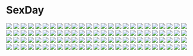 # SexDay
![](https://konachan.com/jpeg/408c6b0611158500591e1f9d53cd746a/Konachan.com%20-%20195595%20bodysuit%20breasts%20brown%20celty_sturluson%20darkmaya%20durarara%21%21%20gloves%20gradient%20navel%20nipples%20no_bra%20open_shirt%20pubic_hair%20signed%20topless.jpg)
![](https://konachan.com/jpeg/a1ca96789868fe875df8171ee11bb1c4/Konachan.com%20-%20166128%20blonde_hair%20blush%20fang%20flandre_scarlet%20hat%20nugi_%28armenci%29%20red_eyes%20ribbons%20short_hair%20touhou%20vampire%20wings.jpg)
![](https://konachan.com/image/eb183cea10d9bdbee9604ad144d02f9d/Konachan.com%20-%20153598%20armor%20artoria_pendragon_%28all%29%20emiya_shirou%20fate_%28series%29%20fate_stay_night%20male%20saber%20saber_alter%20sword%20weapon%20zen_%28weishanzhe%29.jpg)
![](https://konachan.com/image/3c2ea73fd476f76ebbec16689c2da950/Konachan.com%20-%20246407%20aqua_eyes%20black_hair%20flowers%20inami_hatoko%20long_hair%20original%20ponytail%20short_hair%20shorts%20sky.jpg)
![](https://konachan.com/image/2b033aa001cb8b481f378d226fa55a98/Konachan.com%20-%2060250%20barefoot%20bow%20clouds%20drink%20food%20fruit%20grass%20group%20hat%20horuda%20kaito%20long_hair%20male%20popsicle%20sake%20skirt%20sky%20sleeping%20tree%20twintails%20vocaloid%20water.jpg)
![](https://konachan.com/image/6587ed95719551ee2373cd50e0049b21/Konachan.com%20-%20249214%20blue_eyes%20blue_hair%20boots%20clouds%20flowers%20hatsune_miku%20long_hair%20skirt%20sky%20thighhighs%20tie%20twintails%20vocaloid%20yue_yue%20zettai_ryouiki.jpg)
![](https://konachan.com/jpeg/d04d0a3cb4801c3dd8cae0fb6ce94b6b/Konachan.com%20-%20184404%20blonde_hair%20blue_eyes%20breast_grab%20breasts%20censored%20game_cg%20long_hair%20navel%20nipples%20open_shirt%20school_uniform%20sex%20syangrila%20tie%20tomose_shunsaku.jpg)
![](https://konachan.com/jpeg/05b9aa82145d47f87e42e70914594dc7/Konachan.com%20-%20139388%20fortissimo__akkord%3Absusvier%20game_cg%20ooba_kagerou%20sakura_%28fortissimo%29.jpg)
![](https://konachan.com/image/91621ec45fca6513f6368adb493998ae/Konachan.com%20-%20110114%20ariverkao%20scenic.jpg)
![](https://konachan.com/jpeg/f9e228f8054bc4b3b30fdd6b10c4ad12/Konachan.com%20-%20291608%202girls%20airship%20blonde_hair%20clare_%28543%29%20clouds%20cropped%20green_eyes%20long_hair%20mechagirl%20original%20purple_eyes%20sky%20weapon.jpg)
![](https://konachan.com/jpeg/43abf0c30f2b58c08ae176161370a67a/Konachan.com%20-%20168788%20blue%20chi%40ki%20dress%20night%20original%20sky%20stars%20twintails%20white_hair.jpg)
![](https://konachan.com/image/f891182e73bbfc499c1aa45ec993da58/Konachan.com%20-%2031987%20blush%20breast_grab%20breasts%20brown_eyes%20brown_hair%20censored%20cum%20favorite%20game_cg%20happy_margaret%21%20kokonoka%20navel%20nipples%20paizuri%20penis%20sakura_mao.jpg)
![](https://konachan.com/image/801bc9823fd23ea254f1666730a610d6/Konachan.com%20-%2071352%20animal_ears%20blonde_hair%20bunnygirl%20long_hair%20purple_hair%20red_eyes%20reisen_udongein_inaba%20skirt%20thighhighs%20tie%20touhou.jpg)
![](https://konachan.com/image/2b19f755e98b854ffaff6b4998b2e636/Konachan.com%20-%20175280%20black_eyes%20black_hair%20braids%20gkun_%28aloing%29%20luo_tianyi%20night%20vocaloid%20vocaloid_china%20water.jpg)
![](https://konachan.com/image/b3b53a6501ffde725a07907f78983557/Konachan.com%20-%2078236%20flandre_scarlet%20touhou%20vampire.jpg)
![](https://konachan.com/jpeg/53c52b0e89b94443783a9f4a630153e5/Konachan.com%20-%20289600%20annin_doufu%20blue_hair%20dress%20feathers%20goth-loli%20idolmaster%20lolita_fashion%20moon%20night%20shiragiku_hotaru%20short_hair%20tree%20yellow_eyes.jpg)
![](https://konachan.com/image/fd3f6b5462a5f69815ee546e726f2720/Konachan.com%20-%2057512%20hatsune_miku%20kaito%20lolita_fashion%20male%20vocaloid%20world_is_mine_%28vocaloid%29.jpg)
![](https://konachan.com/image/8a3b258f52900a895d82755204de5fc1/Konachan.com%20-%20295880%20blonde_hair%20bow%20dress%20fairy%20lily_white%20loli%20long_hair%20lzh%20panties%20sleeping%20thighhighs%20touhou%20underwear.jpg)
![](https://konachan.com/image/8ae61892fde5fc57d1ae4d0d3380b149/Konachan.com%20-%20128775%20clouds%20dress%20gloves%20kuwashima_rein%20purple_eyes%20purple_hair%20rune_factory%20sofia_jalapeno_viviage.jpg)
![](https://konachan.com/image/7fedde22ea3e3da1ed71c034ecbd0431/Konachan.com%20-%2012526%20arina_tanemura%20full_moon_wo_sagashite%20koyama_mitsuki%20takuto_kira.jpg)
![](https://konachan.com/image/8664223b790d76c70c3d4aacd63ec790/Konachan.com%20-%20247242%20animal%20brown_hair%20cat%20couch%20drink%20food%20game_console%20hat%20magion02%20original%20phone%20pocky%20short_hair.jpg)
![](https://konachan.com/jpeg/53d037f759fb075ea6fe96e733b34cab/Konachan.com%20-%20215102%20bikini%20blue_eyes%20breasts%20brown_hair%20cleavage%20dagashi_kashi%20headband%20navel%20shidare_hotaru%20siraha%20swimsuit%20white.jpg)
![](https://konachan.com/image/fb09b034e12795271182eeb016a36fa5/Konachan.com%20-%20147387%20blonde_hair%20flandre_scarlet%20hat%20ponytail%20red_eyes%20ribbons%20short_hair%20touhou%20vampire%20wakame_mi%20wings.jpg)
![](https://konachan.com/image/49053a228bf374ab7b37dcbca7f1cb98/Konachan.com%20-%20181892%202girls%20brown_hair%20desert%20dress%20hat%20hjl%20long_hair%20original%20short_hair%20shorts%20signed%20twintails.jpg)
![](https://konachan.com/jpeg/4813adaa67a3ad478d138b96e50b23b3/Konachan.com%20-%20273984%20aircraft%20aliceblue%20anthropomorphism%20azur_lane%20bikini%20bow%20headband%20navel%20pink_hair%20purple_eyes%20short_hair%20swim_ring%20swimsuit%20water%20wristwear.jpg)
![](https://konachan.com/image/ae35206af41dcaf46c8151f8f22dd990/Konachan.com%20-%20196684%20akizora_ni_mau_confetti%20blonde_hair%20blush%20leaves%20long_hair%20park%20sakura_nanami%20scan%20school_uniform%20tree%20ueda_ryou.jpg)
![](https://konachan.com/image/25cf40f77ba6b0e8e95ae6155c96acf7/Konachan.com%20-%20168222%20blush%20breasts%20brown_eyes%20brown_hair%20kneehighs%20long_hair%20moonshiner%20nipples%20open_shirt%20original%20panties%20ponytail%20skirt%20underwear%20wet%20zoom_layer.jpg)
![](https://konachan.com/jpeg/c3dd27136d863415683583baa454b102/Konachan.com%20-%2054784%20logo%20umineko_no_naku_koro_ni%20vector.jpg)
![](https://konachan.com/jpeg/e7d2a0a0207de0b7b28a1ca384a8ab22/Konachan.com%20-%20254911%20aisia_mayfield%20animal_ears%20brown_hair%20close%20fang%20game_cg%20karakara%20karakara_2%20leon_laird%20male%20p19%20pink_hair%20short_hair.jpg)
![](https://konachan.com/image/b3af9e2ef78501ec5f3902867860c6ee/Konachan.com%20-%2097959%20akatoki%21%20bicolored_eyes%20inugahora_an%20kurushima_lily%20short_hair%20thighhighs%20white_hair.jpg)
![](https://konachan.com/image/6aae1beed0aa86e791bc28d003e71cfd/Konachan.com%20-%20277768%202girls%20barefoot%20bed%20blush%20braids%20breasts%20long_hair%20navel%20nipples%20nude%20ponytail%20pussy%20red_eyes%20red_hair%20signum%20tears%20tribadism%20uncensored%20wet%20yuri.jpg)
![](https://konachan.com/image/aea890e3add50b1e8cfdcb655f330728/Konachan.com%20-%2069755%20aliasing%20angel%20blonde_hair%20blue_eyes%20blush%20cage%20dress%20kagamine_len%20kagamine_rin%20male%20short_hair%20vocaloid%20wings.jpg)
![](https://konachan.com/jpeg/e19c344bbb9957291e54ac145bf4cf76/Konachan.com%20-%20208014%20animal_ears%20bell%20bicolored_eyes%20blonde_hair%20catgirl%20coconut_%28sayori%29%20collar%20flowers%20long_hair%20nekopara%20neko_works%20sayori%20zoom_layer.jpg)
![](https://konachan.com/jpeg/f23e7a51bbffbc08d1876c7eb69e3d34/Konachan.com%20-%20100114%20bra%20breasts%20charlotte_dunois%20infinite_stratos%20matsukawa_%28pale_scarlet%29%20nipples%20no_bra%20open_shirt%20panties%20underwear%20undressing.jpg)
![](https://konachan.com/image/4017f2823eb06eb1b416cfbcb7d6104d/Konachan.com%20-%20148718%20blonde_hair%20blush%20breast_hold%20breasts%20ichii_yumeko%20long_hair%20mochizuki_nozomu%20navel%20nipples%20nopan%20ole%20open_shirt%20purple_eyes%20school_uniform%20wet.jpg)
![](https://konachan.com/jpeg/c1bc70ac28842afbc1969819620d915c/Konachan.com%20-%20183923%20animal_ears%20black_bullet%20blush%20catgirl%20fuse_midori%20kazenokaze%20purple_eyes%20purple_hair%20school_uniform%20white.jpg)
![](https://konachan.com/jpeg/385c07dfd00a8502c0a4c6bab18cdd82/Konachan.com%20-%20187082%20jibril%20kantoku%20no_game_no_life%20third-party_edit%20white%20wings.jpg)
![](https://konachan.com/jpeg/5eec279b6b9bf901633ca7883e7490ec/Konachan.com%20-%20108921%20benzaiten_enishi%20blue_eyes%20brown_hair%20game_cg%20journey%20nanairo_kouro%20sasorigatame%20school_uniform.jpg)
![](https://konachan.com/image/bd0c402c36aee3c4bdc09b3f790db34f/Konachan.com%20-%2011816%20kanon%20sawatari_makoto%20topless%20yukirin.jpg)
![](https://konachan.com/jpeg/c36054d278a08945bba9688165205b5b/Konachan.com%20-%20258027%20anus%20ass%20blush%20bondage%20bow%20breasts%20brown_eyes%20censored%20game_cg%20nipples%20no_bra%20panties%20penis%20pussy%20ribbons%20sayori%20sex%20shackles%20smile%20underwear.jpg)
![](https://konachan.com/image/3c6f99fdd8910d89ac40f55559762009/Konachan.com%20-%20112420%202girls%20clouds%20game_cg%20kikurage%20kimi_wo_aogi_otome_wa_hime_ni%20miyazono_hitomi%20school_uniform%20sky%20washio_rin.jpg)
![](https://konachan.com/image/4573d55ce232ff04e9ce7ecf868ca8e4/Konachan.com%20-%2088836%20cherry_blossoms%20drink%20flowers%20horns%20ibuki_suika%20long_hair%20moon%20petals%20rushka%20sake%20scenic%20skirt%20touhou%20water.jpg)
![](https://konachan.com/jpeg/3e104d2e54cb6b27a8f3677b4379cf7c/Konachan.com%20-%20296007%202girls%20ass%20bed%20fate_grand_order%20fate_%28series%29%20panties%20purple_hair%20saboten%20scathach_%28fate_grand_order%29%20underwear.jpg)
![](https://konachan.com/jpeg/425ff22ebb7c686f6e49f01b682dfd3b/Konachan.com%20-%20187509%20anapom%20blush%20game_cg%20naked_shirt%20navel%20nipples%20nishikujou_kanon%20no_bra%20nopan%20see_through%20shirt%20studio_ryokucha.jpg)
![](https://konachan.com/image/03bf7d77e6eedc02623aca45a418a311/Konachan.com%20-%20146013%20amamiya_sakurako%20blue_hair%20cum%20glasses%20nude%20penis%20psyren%20pussy%20sex%20tagme_%28artist%29%20uncensored.jpg)
![](https://konachan.com/image/8bc078811c161d4454f5967b6c749cd3/Konachan.com%20-%2072855%20armor%20blue_eyes%20blue_hair%20boots%20ganesagi%20long_hair%20original%20sword%20thighhighs%20twintails%20weapon.jpg)
![](https://konachan.com/image/63c15455eda4213c55e5fbd041106140/Konachan.com%20-%20195179%20ass%20cameltoe%20kakiage_hiroba%20original%20panties%20school_uniform%20skirt%20underwear%20upskirt.jpg)
![](https://konachan.com/jpeg/2651e8d59b1764001ca7217837395c02/Konachan.com%20-%2074992%20bed%20idolmaster%20loli%20minase_iori%20panties%20topless%20underwear%20yuuri_nayuta.jpg)
![](https://konachan.com/image/7c9e4886d1df1dfe625c60bab6137d15/Konachan.com%20-%20304846%20all_male%20katana%20kimetsu_no_yaiba%20male%20pabo%20sword%20tokitou_muichirou%20weapon.jpg)
![](https://konachan.com/jpeg/1390b9a6395028e0beacb74dcb4b567d/Konachan.com%20-%20260033%20ass%20blush%20breasts%20drink%20garter_belt%20green_eyes%20maid%20orange_hair%20panties%20paseri%20scan%20short_hair%20stockings%20thighhighs%20underwear.jpg)
![](https://konachan.com/image/72d81bc58f12c4b8f58eb4bae5aed292/Konachan.com%20-%2072565%20blue_hair%20crying%20green_hair%20hatsune_miku%20headphones%20long_hair%20skirt%20stars%20thighhighs%20twintails%20vocaloid.jpg)
![](https://konachan.com/image/80b70460843dfe974cfa85da34eaae71/Konachan.com%20-%20157488%20animal_ears%20aqua_eyes%20blonde_hair%20blue_eyes%20braids%20dress%20gray_hair%20hat%20kaze-hime%20knife%20long_hair%20orange_eyes%20original%20red_eyes%20short_hair%20wand%20weapon.jpg)
![](https://konachan.com/jpeg/64b53b86a5d7a8ef289ae8dcc0b04c98/Konachan.com%20-%20200735%20blue_eyes%20blue_hair%20blush%20bow%20breasts%20long_hair%20mahou_shoujo_taisen%20minase_yana%20sakurame%20skirt%20thighhighs.jpg)
![](https://konachan.com/jpeg/9f5ab0cd0da1a05a2bc187f16e74276e/Konachan.com%20-%20149939%20aqua_eyes%20breasts%20chikotam%20cleavage%20drink%20food%20game_cg%20koiiro_marriage%20long_hair%20luriastis_t_mikuriya%20marmalade%20swimsuit%20white_hair.jpg)
![](https://konachan.com/image/b4a5c5a74d91e76f18388bb9383115e6/Konachan.com%20-%20249213%20aqua_hair%20dress%20elbow_gloves%20gloves%20hatsune_miku%20long_hair%20stars%20twintails%20vocaloid%20yong_mei-uta.jpg)
![](https://konachan.com/image/4894dc6d5cf7776bc494cc096ef9f753/Konachan.com%20-%2033326%20yogurting.jpg)
![](https://konachan.com/jpeg/428fff174924c2567549d1b2bd3bee75/Konachan.com%20-%20214259%20blush%20bow%20breasts%20brown_hair%20condom%20green_eyes%20hat%20himekawa_yuki%20idolmaster%20male%20nipples%20sex%20star_%28star-snowheart%29%20thighhighs%20wet.jpg)
![](https://konachan.com/image/917a248e0a6fd46c444c18a5cf7d23e5/Konachan.com%20-%20157746%20braids%20brown_eyes%20brown_hair%20collar%20dress%20gray_hair%20horns%20landscape%20long_hair%20original%20pointed_ears%20scenic%20short_hair%20sleeping%20tattoo%20tree%20water.jpg)
![](https://konachan.com/image/44e5f317698944a43661e5161da2aabf/Konachan.com%20-%2017155%20asahina_mikuru%20nagato_yuki%20suzumiya_haruhi_no_yuutsu%20waitress%20white.jpg)
![](https://konachan.com/image/7eb0722ae1a39059bb01ba8546e95b99/Konachan.com%20-%20202560%20cocoro%40function%21%20endou_chie%20game_cg%20hayami_taiyou%20male%20pulltop%20yuzuriha_hijiri.jpg)
![](https://konachan.com/image/73ca0b01ec57982e60466cb8af8da0de/Konachan.com%20-%20147893%20jpeg_artifacts%20swimsuit.jpg)
![](https://konachan.com/image/e5887e9c3ad57c8232fdce85a4668caf/Konachan.com%20-%20195988%20aosora_kamiya%20fang%20ofuda%20original%20red_eyes%20sheepgirl%20signed%20skintight%20tail%20underboob%20white_hair.jpg)
![](https://konachan.com/image/0f67cc64324dbb4be529a4a92a055c69/Konachan.com%20-%20166098%20aircraft%20anthropomorphism%20brown_hair%20kantai_collection%20kneehighs%20loli%20ribbons%20ryuujou_%28kancolle%29%20sabune_bon%20skirt%20sleeping%20twintails.jpg)
![](https://konachan.com/image/df479490dea52f301c0b3ee0c2936167/Konachan.com%20-%20203646%202girls%20anthropomorphism%20ass%20blonde_hair%20gray_hair%20kantai_collection%20long_hair%20no_bra%20open_shirt%20panties%20rerrere%20thighhighs%20underwear%20yuri.jpg)
![](https://konachan.com/image/731e5973cc9bf6833d09b9eb5bbad4cb/Konachan.com%20-%20268167%20animal%20bird%20dark%20flowers%20grass%20hirose_yuki%20nobody%20original%20ruins%20scenic.jpg)
![](https://konachan.com/jpeg/40323dccfb2aa6b8e579c03baedadd40/Konachan.com%20-%2043175%20bra%20breasts%20game_cg%20magus_tale%20nina_geminis%20nopan%20open_shirt%20pussy%20spread_legs%20spread_pussy%20tenmaso%20thighhighs%20uncensored%20underwear%20whirlpool.jpg)
![](https://konachan.com/jpeg/8aeb08ecb79a3f676f16e79beeb600e2/Konachan.com%20-%20139776%20astronauts%20bed%20black_hair%20blush%20bra%20brown_eyes%20erect%21%20game_cg%20long_hair%20navel%20open_shirt%20piromizu%20ribbons%20school_uniform%20trinity_euphoria%20underwear.jpg)
![](https://konachan.com/image/5e95abd8a8140547e370499788821eba/Konachan.com%20-%2049582%20akiyama_mio%20black_hair%20blonde_hair%20blue_eyes%20brown_eyes%20brown_hair%20group%20hirasawa_yui%20k-on%21%20kimishima_ao%20long_hair%20pantyhose%20short_hair%20skirt%20tree.jpg)
![](https://konachan.com/image/07b6d833ea44cf1753662fbe6aca4b0e/Konachan.com%20-%20109717%20blue_hair%20book%20building%20city%20pixiv-tan%20short_hair%20shouhei%20thighhighs%20tree.jpg)
![](https://konachan.com/jpeg/f9dced77d89a519180cb898d97348621/Konachan.com%20-%20256573%20anus%20ass%20barefoot%20black_hair%20blue_eyes%20blush%20breast_hold%20breasts%20censored%20inatomi_hibiki%20navel%20nipples%20nude%20pubic_hair%20short_hair%20tagme_%28artist%29.jpg)
![](https://konachan.com/image/7d943c974c5c7db9fffcf6b4b429eda0/Konachan.com%20-%2042799%20asakura_rin%20nanase_narue%20narue_no_sekai.jpg)
![](https://konachan.com/jpeg/513284e6e5ab35e0861303ec96e54429/Konachan.com%20-%20289437%20barefoot%20black_hair%20blush%20bow%20catgirl%20garter%20green_eyes%20karyl%20long_hair%20shade%20shorts%20sunglasses%20tail%20timeo%20twintails%20watermark%20wink%20wristwear.jpg)
![](https://konachan.com/jpeg/250b7b62e0810f60d5f616f25022b611/Konachan.com%20-%20304105%20aqua_%28konosuba%29%20blonde_hair%20blue_eyes%20blue_hair%20brown_hair%20group%20megumin%20nude%20pussy%20red_eyes%20twistedscarlett60%20uncensored%20watermark.jpg)
![](https://konachan.com/jpeg/8d36b06de2c074e82a284c71bd55304e/Konachan.com%20-%20150723%20game_cg%20hakuto_tsukushi%20kanojo_to_ore_to_koibito_to%20marui%20matsugami_haruto%20mihagino_ayano%20pulltop.jpg)
![](https://konachan.com/image/b37aa8ecdf2726b086c9a162eb558ff3/Konachan.com%20-%2012458%20tagme.jpg)
![](https://konachan.com/image/f8df6b1b97576589fe39df48539112ac/Konachan.com%20-%2031783%20amagahara_inaho%20blonde_hair%20blush%20favorite%20game_cg%20happy_margaret%21%20kokonoka%20minahase_karin%20red_hair%20school_uniform.jpg)
![](https://konachan.com/image/d9f08e2ab691388f5efc8581a951be1b/Konachan.com%20-%2040839%20aisaka_taiga%20blush%20brown_eyes%20brown_hair%20fang%20long_hair%20skirt%20toradora.jpg)
![](https://konachan.com/image/c83d439f1aba701564cf62f7318e717a/Konachan.com%20-%2055178%20barefoot%20bed%20blonde_hair%20bubbles%20green_eyes%20iitsuka_haruko%20long_hair%20marin%20pointed_ears%20red_hair%20ribbons%20scan%20umi_monogatari%20urin_%28umi_monogatari%29.jpg)
![](https://konachan.com/image/0b024e2c71992a42d7f1a9562991c438/Konachan.com%20-%20127787%20akaza_akari%20barefoot%20funami_yui%20pajamas%20sleeping%20toshinou_kyouko%20tsurukou_%28tksymkw%29%20twintails%20wink%20yoshikawa_chinatsu%20yuru_yuri.jpg)
![](https://konachan.com/image/1f87f96299a058b863a3656bad1331b7/Konachan.com%20-%20253832%20barefoot%20bed%20bow%20eromanga-sensei%20gray_hair%20izumi_sagiri%20loli%20mask%20shorts%20sleeping%20tagme_%28artist%29.jpg)
![](https://konachan.com/image/29bc0a59c8f4561ef0a06f9c138be723/Konachan.com%20-%2088118%20ass%20blonde_hair%20brown_eyes%20glasses%20ishikei%20long_hair%20panties%20underwear.jpg)
![](https://konachan.com/jpeg/e3b6e86bed162bf768cada7a84244fac/Konachan.com%20-%20221677%20black_eyes%20black_hair%20building%20mtz%20original%20school_uniform%20short_hair%20skirt%20stairs%20twintails.jpg)
![](https://konachan.com/jpeg/6b6bede77c52a741d7593db633b30b22/Konachan.com%20-%20230995%202girls%20ass%20bell%20betsy%20bikini%20black_hair%20bow%20breasts%20brown_eyes%20catgirl%20collar%20hug%20long_hair%20naala%20original%20red_eyes%20short_hair%20swimsuit%20white.jpg)
![](https://konachan.com/image/9c7b48bf60352176ca88b7eb16f14307/Konachan.com%20-%2070790%20animal_ears%20catgirl%20golden_darkness%20long_hair%20panties%20tail%20to_love_ru%20underwear%20zoom_layer.jpg)
![](https://konachan.com/image/deea62ccffdb181592e3503cc521ea84/Konachan.com%20-%2019825%20eclair%20kadonosono_megumi%20kiddy_grade%20lumiere.jpg)
![](https://konachan.com/image/f459bcd4f70be124ac43de5a511c76f8/Konachan.com%20-%20129369%20bow%20cirno%20etogami_kazuya%20fairy%20monochrome%20short_hair%20sketch%20touhou%20water%20wings.jpg)
![](https://konachan.com/image/b50c0222423b91f6e54f6231d3ab5500/Konachan.com%20-%20126356%20aqua_eyes%20aqua_hair%20barefoot%20bed%20book%20breasts%20cleavage%20dress%20guitar%20hatsune_miku%20hirokoza%20instrument%20long_hair%20twintails%20vocaloid.jpg)
![](https://konachan.com/image/1566aa28337cc93e83c1668e57f50c8d/Konachan.com%20-%20196349%20absolute_duo%20ass%20breast_hold%20breasts%20cleavage%20hotaka_miyabi%20julie_sigtuna%20kojima_shou%20lilith_bristol%20nude%20onsen%20scan%20tachibana_tomoe%20towel%20water.jpg)
![](https://konachan.com/image/9d5f228b3060260b377068ebb18ab47d/Konachan.com%20-%2037156%20pacifica_casull%20scrapped_princess.jpg)
![](https://konachan.com/image/ac23f9ea1900d48ad331871a2d09c2a8/Konachan.com%20-%2039198%20bikini%20ef%20minori%20miyamura_miyako%20nanao_naru%20swimsuit.jpg)
![](https://konachan.com/jpeg/9c442c917ad1e51549e72a0e51a6c337/Konachan.com%20-%20153949%20cirno%20dress%20thighhighs%20touhou%20white.jpg)
![](https://konachan.com/jpeg/f528705b0180d21589e42c40046951ae/Konachan.com%20-%20295112%20ajishio%20cropped%20gloves%20gun%20hoodie%20purple_eyes%20purple_hair%20vocaloid%20voiceroid%20weapon%20yuzuki_yukari.jpg)
![](https://konachan.com/image/1403ed29f32af57459c1ed14af0a5cfc/Konachan.com%20-%20144987%20cropped%20katana%20konpaku_youmu%20navel%20skirt%20sword%20thighhighs%20torn_clothes%20touhou%20weapon%20zettai_ryouiki.jpg)
![](https://konachan.com/image/726c79d691a63da61fa53cab1234dfc2/Konachan.com%20-%20160139%20chibi%20green_eyes%20haiyore%21_nyaruko-san%20kilias%20kuuko%20nyaruko%20skirt%20tagme%20thighhighs%20yasaka_mahiro.jpg)
![](https://konachan.com/image/740a76acd93b0aa1cd0ca045b66ffffa/Konachan.com%20-%20117306%20bodysuit%20guilty_crown%20infinote%20skintight%20tsugumi.jpg)
![](https://konachan.com/jpeg/93ded7da4342f4266e106a7d712ca1f5/Konachan.com%20-%207561%20kodomo_no_jikan%20kokonoe_rin.jpg)
![](https://konachan.com/image/09166326e5765479b2baa1e1a6bef896/Konachan.com%20-%2072212%20angel_beats%21%20blush%20gun%20nakamura_yuri%20school_uniform%20tachibana_kanade%20weapon%20yui_%28angel_beats%21%29.jpg)
![](https://konachan.com/jpeg/bbf76c0be694dae64e90b13ad128538b/Konachan.com%20-%20150395%20applique%20chibi%20game_cg%20tagme_%28character%29%20tasogare_no_saki_ni_noboru_ashita.jpg)
![](https://konachan.com/image/ea802a2e97ce8388aa2ae07a5100bfe8/Konachan.com%20-%207848%20animal_ears%20blue_eyes%20blue_hair%20blush%20brown_eyes%20fang%20flowers%20foxgirl%20lily_%28w%26l%29%20long_hair%20pink_hair%20ribbons%20tail%20wanko%20wanko_to_lily%20yukata.jpg)
![](https://konachan.com/jpeg/b68b690640bf662f3c8af5b471108a30/Konachan.com%20-%20161258%20ass%20bicycle%20bike_shorts%20clouds%20game_cg%20iizuki_tasuku%20long_hair%20lovely_x_cation%20nirasaki_hinata%20pink_hair%20purple_eyes%20shorts%20sky%20twintails%20water.jpg)
